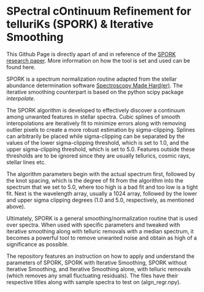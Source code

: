 # SPectral cOntinuum Refinement for telluriKs (SPORK) & Iterative Smoothing

This Github Page is directly apart of and in reference of the [SPORK research paper](https://arxiv.org/abs/2108.12057). More information on how the tool is set and used can be found here.

SPORK is a spectrum normalization routine adapted from  the  stellar  abundance  determination  software [Spectroscopy Made Hard(er)](https://github.com/andycasey/smhr). The iterative smoothing counterpart is based on the python scipy package *interpolate*.

The SPORK algorithm is developed to effectively discover a continuum among unwanted features in stellar spectra.
Cubic splines of smooth interopolations are iteratively fit to minimize errors along with removing outlier pixels to create a more robust estimation by sigma-clipping. Splines can arbitrarily be placed while sigma-clipping can be separated by the values of the lower sigma-clipping threshold, which is set to 1.0, and the upper sigma-clipping threshold, which is set to 5.0. Features outside these thresholds are to be ignored since they are usually tellurics, cosmic rays, stellar lines etc.

The algorithm parameters begin with the actual spectrum first, followed by the knot spacing, which is the degree of fit from the algorithm into the spectrum that we set to 5.0, where too high is a bad fit and too low is a tight fit. Next is the wavelength array, usually a 1024 array, followed by the lower and upper sigma clipping degrees (1.0 and 5.0, respectively, as mentioned above).

Ultimately, SPORK is a general smoothing/normalization routine that is used over spectra. When used with specific parameters and tweaked with iterative smoothing along with telluric removals with a median spectrum, it becomes a powerful tool to remove unwanted noise and obtain as high of a significance as possible.

The repository features an instruction on how to apply and understand the parameters of SPORK, SPORK with Iterative Smoothing, SPORK without Iterative Smoothing, and Iterative Smoothing alone, with telluric removals (which removes any small fluctuating residuals). The files have their respective titles along with sample spectra to test on (algn_regr.npy).


